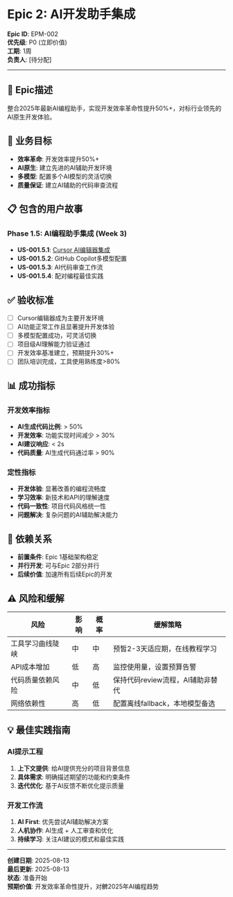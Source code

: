 # Epic 2: AI开发助手集成

**Epic ID**: EPM-002  
**优先级**: P0 (立即价值)  
**工期**: 1周  
**负责人**: [待分配]  

---

## 📝 Epic描述

整合2025年最新AI编程助手，实现开发效率革命性提升50%+，对标行业领先的AI原生开发体验。

## 🎯 业务目标

- **效率革命**: 开发效率提升50%+
- **AI原生**: 建立先进的AI辅助开发环境
- **多模型**: 配置多个AI模型的灵活切换
- **质量保证**: 建立AI辅助的代码审查流程

## 📋 包含的用户故事

### Phase 1.5: AI编程助手集成 (Week 3)
- **US-001.5.1**: [Cursor AI编辑器集成](../stories/US-001.5.1-Cursor-AI-Editor-Integration.md)
- **US-001.5.2**: GitHub Copilot多模型配置
- **US-001.5.3**: AI代码审查工作流
- **US-001.5.4**: 配对编程最佳实践

## ✅ 验收标准

- [ ] Cursor编辑器成为主要开发环境
- [ ] AI功能正常工作且显著提升开发体验
- [ ] 多模型配置成功，可灵活切换
- [ ] 项目级AI理解能力验证通过
- [ ] 开发效率基准建立，预期提升30%+
- [ ] 团队培训完成，工具使用熟练度>80%

## 📊 成功指标

### 开发效率指标
- **AI生成代码比例**: > 50%
- **开发效率**: 功能实现时间减少 > 30%
- **AI建议响应**: < 2s
- **代码质量**: AI生成代码通过率 > 90%

### 定性指标
- **开发体验**: 显著改善的编程流畅度
- **学习效率**: 新技术和API的理解速度
- **代码一致性**: 项目代码风格统一性
- **问题解决**: 复杂问题的AI辅助解决能力

## 🔗 依赖关系

- **前置条件**: Epic 1基础架构稳定
- **并行开发**: 可与Epic 2部分并行
- **后续价值**: 加速所有后续Epic的开发

## ⚠️ 风险和缓解

| 风险 | 影响 | 概率 | 缓解策略 |
|------|------|------|----------|
| 工具学习曲线陡峡 | 中 | 中 | 预皙2-3天适应期，在线教程学习 |
| API成本增加 | 低 | 高 | 监控使用量，设置预算告警 |
| 代码质量依赖风险 | 中 | 低 | 保持代码review流程，AI辅助非替代 |
| 网络依赖性 | 高 | 低 | 配置离线fallback，本地模型备选 |

## 💡 最佳实践指南

### AI提示工程
1. **上下文提供**: 给AI提供充分的项目背景信息
2. **具体需求**: 明确描述期望的功能和约束条件
3. **迭代优化**: 基于AI反馈不断优化提示质量

### 开发工作流
1. **AI First**: 优先尝试AI辅助解决方案
2. **人机协作**: AI生成 + 人工审查和优化
3. **持续学习**: 关注AI建议的模式和最佳实践

---

**创建日期**: 2025-08-13  
**最后更新**: 2025-08-13  
**状态**: 准备开始  
**预期价值**: 开发效率革命性提升，对朇2025年AI编程趋势